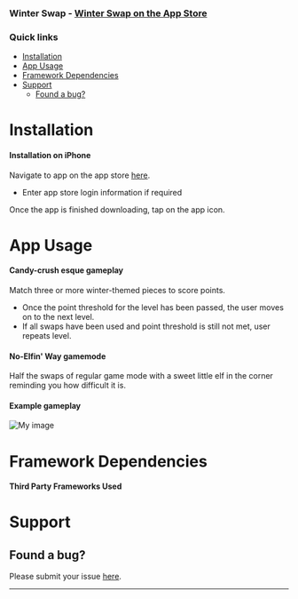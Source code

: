 ### Winter Swap - [Winter Swap on the App Store](https://itunes.apple.com/us/app/winter-swap/id922700308?ls=1&mt=8)


### Quick links
- [Installation](#installation)
- [App Usage](#appusage)
- [Framework Dependencies](#frameworkdependencies)   
- [Support](#support)
    - [Found a bug?](#found-a-bug)

# Installation

#### Installation on iPhone

Navigate to app on the app store [here](https://itunes.apple.com/us/app/winter-swap/id922700308?ls=1&mt=8).
* Enter app store login information if required

Once the app is finished downloading, tap on the app icon.

# App Usage
#### Candy-crush esque gameplay

Match three or more winter-themed pieces to score points.
* Once the point threshold for the level has been passed, the user moves on to the next level.
* If all swaps have been used and point threshold is still not met, user repeats level.

#### No-Elfin' Way gamemode
Half the swaps of regular game mode with a sweet little elf in the corner reminding you how difficult it is.

#### Example gameplay
![My image](http://appsmadeby.me/wp-content/uploads/2015/08/exgameplay.gif)

# Framework Dependencies 

#### Third Party Frameworks Used


# Support

## Found a bug?
Please submit your issue [here](https://github.com/jhend11/Crunchies/issues/new).


----
